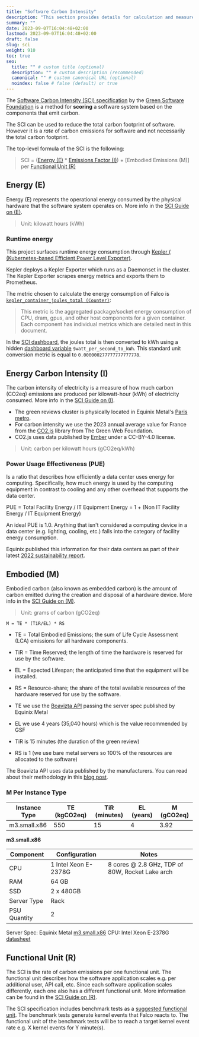 ```yaml
---
title: "Software Carbon Intensity"
description: "This section provides details for calculation and measurement of Software Carbon Intensity (SCI) specification."
summary: ""
date: 2023-09-07T16:04:48+02:00
lastmod: 2023-09-07T16:04:48+02:00
draft: false
slug: sci
weight: 910
toc: true
seo:
  title: "" # custom title (optional)
  description: "" # custom description (recommended)
  canonical: "" # custom canonical URL (optional)
  noindex: false # false (default) or true
---
```


The [Software Carbon Intensity (SCI) specification][1] by the [Green Software Foundation](https://greensoftware.foundation) is a method for **scoring** a software system based on the components that emit carbon.

The SCI can be used to reduce the total carbon footprint of software. However it is a _rate_ of carbon emissions for software and not necessarily the total carbon footprint.

The top-level formula of the SCI is the following:

> SCI = ([Energy (E)](#energy-e) * [Emissions Factor (I)](#energy-carbon-intensity-i)) + [Embodied Emissions (M)] per [Functional Unit (R)][5]

## Energy (E)

Energy (E) represents the operational energy consumed by the physical hardware that the software system operates on. More info in the [SCI Guide on (E)][2].

> Unit: kilowatt hours (kWh)

### Runtime energy

This project surfaces runtime energy consumption through [Kepler ( (Kubernetes-based Efficient Power Level Exporter)](https://github.com/sustainable-computing-io/kepler).

Kepler deploys a Kepler Exporter which runs as a Daemonset in the cluster. The Kepler Exporter scrapes energy metrics and exports them to Prometheus.

The metric chosen to calculate the energy consumption of Falco is [`kepler_container_joules_total (Counter)`](https://sustainable-computing.io/design/metrics):

> This metric is the aggregated package/socket energy consumption of CPU, dram, gpus, and other host components for a given container. Each component has individual metrics which are detailed next in this document.

In the [SCI dashboard](https://github.com/cncf-tags/green-reviews-tooling/blob/3a6266ceae99f40aaa367174ffb899385caf1d50/clusters/base/falco-sci.yaml#L505), the joules total is then converted to kWh using a hidden [dashboard variable](https://grafana.com/docs/grafana/latest/dashboards/variables) `$watt_per_second_to_kWh`. This standard unit conversion metric is equal to `0.000000277777777777778`.

## Energy Carbon Intensity (I)

The carbon intensity of electricity is a measure of how much carbon (CO2eq) emissions are produced per kilowatt-hour (kWh) of electricity consumed. More info in the [SCI Guide on (I)][3].

- The green reviews cluster is physically located in Equinix Metal's [Paris metro](https://deploy.equinix.com/locations).
- For carbon intensity we use the 2023 annual average value for France from the [CO2.js](https://github.com/thegreenwebfoundation/co2.js/blob/main/data/output/average-intensities.json#L422-L427) library from The Green Web Foundation.
- CO2.js uses data published by [Ember](https://ember-climate.org/data) under a CC-BY-4.0 license.

> Unit: carbon per kilowatt hours (gCO2eq/kWh)

### Power Usage Effectiveness (PUE)

Is a ratio that describes how efficiently a data center uses energy for computing. Specifically, how much energy is used by the computing equipment in contrast to cooling and any other overhead that supports the data center.

PUE = Total Facility Energy / IT Equipment Energy =  1 + (Non IT Facility Energy / IT Equipment Energy)

An ideal PUE is 1.0. Anything that isn't considered a computing device in a data center (e.g. lighting, cooling, etc.) falls into the category of facility energy consumption.

Equinix published this information for their data centers as part of their latest [2022 sustainability report](https://sustainability.equinix.com/wp-content/uploads/2023/05/Equinix-Inc.-2022-Sustainability-Report-Highlights-1.pdf).

## Embodied (M)

Embodied carbon (also known as embedded carbon) is the amount of carbon emitted during the creation and disposal of a hardware device. More info in the [SCI Guide on (M)][4].

> Unit: grams of carbon (gCO2eq)

```M = TE * (TiR/EL) * RS```

- TE = Total Embodied Emissions; the sum of Life Cycle Assessment (LCA) emissions for all hardware components.
- TiR = Time Reserved; the length of time the hardware is reserved for use by the software.
- EL = Expected Lifespan; the anticipated time that the equipment will be installed.
- RS = Resource-share; the share of the total available resources of the hardware reserved for use by the software.

- TE we use the [Boavizta API](https://doc.api.boavizta.org) passing the server spec published by Equinix Metal
- EL we use 4 years (35,040 hours) which is the value recommended by GSF
- TiR is 15 minutes (the duration of the green review)
- RS is 1 (we use bare metal servers so 100% of the resources are allocated to the software)

The Boavizta API uses data published by the manufacturers. You can read about their methodology in this [blog post](https://www.boavizta.org/en/blog/empreinte-de-la-fabrication-d-un-serveur).

### M Per Instance Type

| Instance Type	| TE (kgCO2eq) | TiR (minutes) | EL (years) | M (gCO2eq) |
|---------------|--------------|---------------|------------|------------|
| m3.small.x86  | 550          | 15            | 4          |	3.92     |

**m3.small.x86**

| Component   | Configuration        | Notes                                           |
|-------------|----------------------|-------------------------------------------------|
| CPU         | 1 Intel Xeon E-2378G | 8 cores @ 2.8 GHz, TDP of 80W, Rocket Lake arch |
| RAM         | 64 GB                |                                                 |
| SSD         | 2 x 480GB            |                                                 |
| Server Type | Rack                 |                                                 |
| PSU Quantity| 2                    |                                                 |

Server Spec: Equinix Metal [m3.small.x86](https://deploy.equinix.com/product/servers/m3-small)
CPU: Intel Xeon E-2378G [datasheet](https://www.intel.com/content/www/us/en/products/sku/212262/intel-xeon-e2378g-processor-16m-cache-2-80-ghz/specifications.html)

## Functional Unit (R)

The SCI is the rate of carbon emissions per one functional unit. The functional unit describes how the software application scales e.g. per additional user, API call, etc. Since each software application scales differently, each one also has a different functional unit. More information can be found in the [SCI Guide on (R)][5].

The SCI specification includes benchmark tests as a [suggested functional unit](https://sci.greensoftware.foundation/#functional-unit). The benchmark tests generate kernel events that Falco reacts to. The functional unit of the benchmark tests will be to reach a target kernel event rate e.g. X kernel events for Y minute(s).

<!-- Sources -->
[1]: https://sci.greensoftware.foundation
[2]: https://sci-guide.greensoftware.foundation/E
[3]: https://sci-guide.greensoftware.foundation/I
[4]: https://sci-guide.greensoftware.foundation/M
[5]: https://sci-guide.greensoftware.foundation/R
